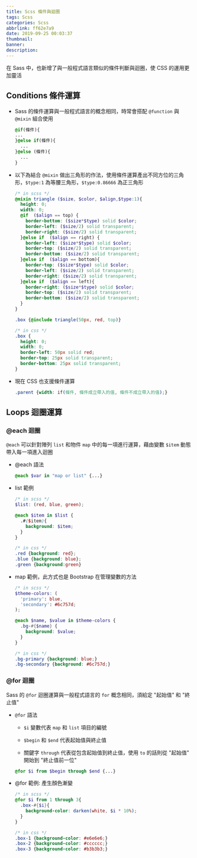 ```yaml
---
title: Scss 條件與迴圈
tags: Scss
categories: Scss
abbrlink: ff62e7a9
date: 2019-09-25 00:03:37
thumbnail:
banner:
description:
---
```


在 Sass 中，也新增了與一般程式語言類似的條件判斷與迴圈，使 CSS 的運用更加靈活

<!-- more -->

## Conditions 條件運算

* Sass 的條件運算與一般程式語言的概念相同，時常會搭配 `@function` 與 `@mixin` 組合使用

  ``` scss
  @if(條件){
  ...
  }@else if(條件){
    ...
  }@else (條件){
    ...
  }
  ```

* 以下為結合 `@mixin` 做出三角形的作法，使用條件運算產出不同方位的三角形，`$type:1` 為等腰三角形，`$type:0.86666` 為正三角形

  ``` scss
  /* in scss */
  @mixin triangle ($size, $color, $align,$type:1){
    height: 0;
    width: 0;
    @if  ($align == top) {
      border-bottom: ($size*$type) solid $color;
      border-left: ($size/2) solid transparent;
      border-right: ($size/2) solid transparent;
    }@else if  ($align == right) {
      border-left: ($size*$type) solid $color;
      border-top: ($size/2) solid transparent;
      border-bottom: ($size/2) solid transparent;
    }@else if  ($align == bottom){
      border-top: ($size*$type) solid $color;
      border-left: ($size/2) solid transparent;
      border-right: ($size/2) solid transparent;
    }@else if  ($align == left){
      border-right: ($size*$type) solid $color;
      border-top: ($size/2) solid transparent;
      border-bottom: ($size/2) solid transparent;
    }
  }

  .box {@include triangle(50px, red, top)}

  /* in css */
  .box {
    height: 0;
    width: 0;
    border-left: 50px solid red;
    border-top: 25px solid transparent;
    border-bottom: 25px solid transparent;
  }
  ```

* 現在 CSS 也支援條件運算

  ``` css
  .parent {width: if(條件, 條件成立帶入的值, 條件不成立帶入的值);}
  ```

## Loops 迴圈運算

### @each 迴圈

`@each` 可以針對陣列 `list` 和物件 `map` 中的每一項進行運算，藉由變數 `$item` 動態帶入每一項進入迴圈

* @each 語法

  ``` scss
  @each $var in "map or list" {...}
  ```

* list 範例

  ``` scss
  /* in scss */
  $list: (red, blue, green);

  @each $item in $list {
    .#($item){
      background: $item;
    }
  }

  /* in css */
  .red {background: red};
  .blue {background: blue};
  .green {background:green}
  ```

* map 範例，此方式也是 Bootstrap 在管理變數的方法

  ``` scss
  /* in scss */
  $theme-colors: (
    'primary': blue,
    'secondary': #6c757d;
  );

  @each $name, $value in $theme-colors {
    .bg-#{$name} {
      background: $value;
    }
  }

  /* in css */
  .bg-primary {background: blue;}
  .bg-secondary {background: #6c757d;}
  ```

### @for 迴圈

Sass 的 `@for` 迴圈運算與一般程式語言的 `for` 概念相同，須給定 "起始值" 和 "終止值"

* `@for` 語法

  * `$i` 變數代表 `map` 和 `list` 項目的編號

  * `$begin` 和 `$end` 代表起始值與終止值

  * 關鍵字 `through` 代表從包含起始值到終止值，使用 `to` 的話則從 "起始值" 開始到 "終止值前一位"

  ``` scss
  @for $i from $begin through $end {...}
  ```

* @for 範例: 產生顏色漸變

  ``` scss
  /* in scss */
  @for $i from 1 through 3{
    .box-#{$i}{
      background-color: darken(white, $i * 10%);
    }
  }

  /* in css */
  .box-1 {background-color: #e6e6e6;}
  .box-2 {background-color: #cccccc;}
  .box-3 {background-color: #b3b3b3;}
  ```